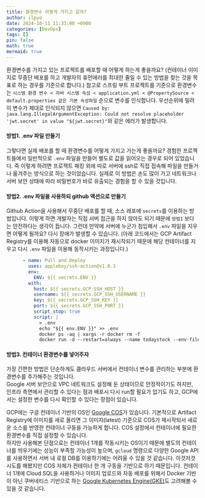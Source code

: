 ```yaml
---
title: 환경변수 어떻게 가지고 갈까?
author: ilpyo
date: 2024-10-11 11:33:00 +0900
categories: [DevOps]
tags: []
pin: false
math: true
mermaid: true
---
```


환경변수를 가지고 있는 프로젝트를 배포할 때 어떻게 하는게 좋을까요? (컨테이너 이미지로 무중단 배포를 하고 개발자의 휴먼에러를 최대한 줄일 수 있는 방법을 찾는 것을 목표로 하는 경우를 기준으로 합니다.)
참고로 스프링 부트 프로젝트를 기준으로 환경변수는 `시스템 환경 변수 < 자바 시스템 속성 < application.yml < @PropertySource < default.properties 같은 기본 속성파일` 순으로 변수를 인식합니다.
우선순위에 밀려 이 변수가 제대로 인식되지 않으면 `Caused by: java.lang.IllegalArgumentException: Could not resolve placeholder 'jwt.secret' in value "${jwt.secret}"`와 같은 에러가 발생합니다.

#### 방법1. .env 파일 만들기
그렇다면 실제 배포를 할 때 환경변수를 어떻게 가지고 가는게 좋을까요? 경험한 프로젝트들에서 일반적으로 `.env` 파일을 만들어 별도로 값을 읽어오는 경우로 되어 있었습니다. 즉 이렇게 하려면 프로젝트 패킹 외에 따로 서버에 ssh로 직접 접속해 파일을 만들거나 옮겨주는 방식으로 하는 것이었습니다. 
실제로 이 방법은 손도 많이 가고 네트워크나 서버 보안 상태에 따라 비밀번호가 바로 유출되는 경험을 할 수 있을 것입니다.

#### 방법2. .env 파일을 사용하되 github 액션으로 만들기
Github Action을 사용해서 무중단 배포를 할 때, 소스 레포에 `secrets`를 이용하는 방법입니다. 이렇게 하면 개발자는 직접 서버 접근을 하지 않아도 되기 때문에 `방법1` 보다는 안전하다는 생각이 듭니다. 
그런데 만약에 서버에 누군가 침입해서 `.env` 파일을 지우면 어떻게 될까요? 다시 장애가 발생할 수 있습니다.
(아래 코드에서는 GCP Artifact Registry를 이용해 자동으로 docker 이미지가 재시작되기 때문에 해당 컨테이너를 지우고 다시 `.env` 파일을 이용해 동작시키는 과정입니다.)
```yml
      - name: Pull and Deploy
        uses: appleboy/ssh-action@v1.0.3
        env:
          ENV: ${{ secrets.ENV }}
        with:
          host: ${{ secrets.GCP_SSH_HOST }}
          username: ${{ secrets.GCP_SSH_USERNAME }}
          key: ${{ secrets.GCP_SSH_KEY }}
          port: ${{ secrets.GCP_SSH_PORT }}
          script_stop: true
          script: |
            > .env
            echo "${{ env.ENV }}" >> .env
            docker ps -aq | xargs -r docker rm -f
            docker run -d --restart=always --name todaystock --env-file .env -p 8080:8080 ${{ secrets.GCP_IMAGE_TAG }}
```

#### 방법3. 컨테이너 환경변수를 넣어주자
가장 간편한 방법은 단순하게도 클라우드 서버에서 컨테이너 변수를 관리하는 부분에 환경변수를 추가해주는 것입니다.  
Google 서버 보안으로 VPC 네트워크도 설정해 둔 상태이므로 안정적이기도 하지만, 인프라 측면에서 관리할 수 있다는 점과 배포시 다시 run할 필요가 없기도 하고, GCP에서는 설정한 변수를 다시 확인할 수 있다는 장점이 있습니다.  

GCP에는 구글 컨테이너 기반의 OS인 [Google COS](https://cloud.google.com/container-optimized-os/docs?hl=ko)가 있습니다. 기본적으로 Artifact Registry에 이미지를 새로 올리면 그 이미지(latest) 기준으로 COS가 재시작되서 새로운 소스를 반영한 컨테이너 구동을 가능하게 합니다. COS 설정에서 컨테이너에 필요한 환경변수를 직접 설정할 수 있습니다.  
하지만 사용해본 단점으로는 컨테이너 1개를 작동시키는 OS이기 때문에 별도의 컨테이너를 띄우기에는 성능이 부족할 가능성이 높으며, `gcloud` 명령으로 다양한 Google API를 사용하면서 서버 내 로컬 DB를 이용하기에는 어려울 수 있을 것 같습니다. 이것저것 시도를 해봤지만 COS 자체가 컨테이너 한 개 구동을 기반으로 하기 때문입니다.
컨테이너 1개에 Cloud SQL을 사용하거나 이미지 업로드와 자동 배포를 위해서 Docker 기반이 아닌 쿠버네티스 기반으로 하는 [Google Kubernetes Engine(GKE)](https://cloud.google.com/kubernetes-engine/?hl=ko)도 고려해볼 수 있을 것 같습니다.
